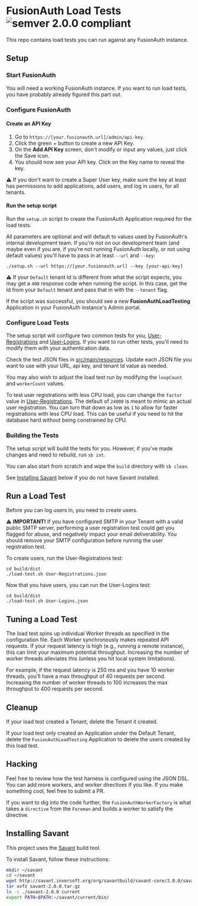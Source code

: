 # FusionAuth Load Tests ![semver 2.0.0 compliant](http://img.shields.io/badge/semver-2.0.0-brightgreen.svg?style=flat-square)

This repo contains load tests you can run against any FusionAuth instance.


## Setup

### Start FusionAuth

You will need a working FusionAuth instance. If you want to run load tests, you have probably already figured this part out.

### Configure FusionAuth

#### Create an API Key

1. Go to `https://[your.fusionauth.url]/admin/api-key`.
1. Click the green + button to create a new API Key.
1. On the **Add API Key** screen, don't modify or input any values, just click the Save icon.
1. You should now see your API key. Click on the Key name to reveal the key.

⚠️ If you don't want to create a Super User key, make sure the key at least has permissions to add applications, add users, and log in users, for all tenants.

#### Run the setup script

Run the `setup.sh` script to create the FusionAuth Application required for the load tests.

All parameters are optional and will default to values used by FusionAuth's internal development team. If you're not on our development team (and maybe even if you are, if you're not running FusionAuth locally, or not using default values) you'll have to pass in at least `--url` and `--key`:
```
./setup.sh --url https://[your.fusionauth.url] --key [your-api-key]
```

⚠️ If your `Default` tenant Id is different from what the script expects, you may get a `400` response code when running the script. In this case, get the Id from your `Default` tenant and pass that in with the `--tenant` flag.

If the script was successful, you should see a new **FusionAuthLoadTesting** Application in your FusionAuth instance's Admin portal.


### Configure Load Tests

The setup script will configure two common tests for you, [User-Registrations](src/main/resources/User-Registrations.json) and [User-Logins](src/main/resources/User-Logins.json). If you want to run other tests, you'll need to modify them with your authentication data.

Check the test JSON files in [src/main/resources](src/main/resources). Update each JSON file you want to use with your URL, api key, and tenant Id value as needed.

You may also wish to adjust the load test run by modifying the `loopCount` and `workerCount` values.

To test user registrations with less CPU load, you can change the `factor` value in [User-Registrations](src/main/resources/User-Registrations.json). The default of `24000` is meant to mimic an actual user registration. You can turn that down as low as `1` to allow for faster registrations with less CPU load. This can be useful if you need to hit the database hard without being constrained by CPU.


### Building the Tests

The setup script will build the tests for you. However, if you've made changes and need to rebuild, run `sb int`.

You can also start from scratch and wipe the `build` directory with `sb clean`.

See [Installing Savant](#installing-savant) below if you do not have Savant installed.


## Run a Load Test

Before you can log users in, you need to create users.

⚠️ **IMPORTANT!** If you have configured SMTP in your Tenant with a valid public SMTP server, performing a user registration test could get you flagged for abuse, and negatively impact your email deliverability. You should remove your SMTP configuration before running the user registration test.

To create users, run the User-Registrations test:
```
cd build/dist
./load-test.sh User-Registrations.json
```

Now that you have users, you can run the User-Logins test:
```
cd build/dist
./load-test.sh User-Logins.json
```

## Tuning a Load Test

The load test spins up individual Worker threads as specified in the configuration file. Each Worker synchronously makes repeated API requests. If your request latency is high (e.g., running a remote instance), this can limit your maximum potential throughput. Increasing the number of worker threads alleviates this (unless you hit local system limitations).

For example, if the request latency is 250 ms and you have 10 worker threads, you'll have a max throughput of 40 requests per second. Increasing the number of worker threads to 100 increases the max throughput to 400 requests per second.

## Cleanup

If your load test created a Tenant, delete the Tenant it created.

If your load test only created an Application under the Default Tenant, delete the `FusionAuthLoadTesting` Application to delete the users created by this load test.


## Hacking

Feel free to review how the test harness is configured using the JSON DSL. You can add more workers, and worker directives if you like. If you make something cool, feel free to submit a PR.

If you want to dig into the code further, the `FusionAuthWorkerFactory` is what takes a `directive` from the `Foreman` and builds a worker to satisfy the directive.


## Installing Savant

This project uses the [Savant](https://github.com/savant-build/savant-core) build tool.

To install Savant, follow these instructions:
```bash
mkdir ~/savant
cd ~/savant
wget http://savant.inversoft.org/org/savantbuild/savant-core/2.0.0/savant-2.0.0.tar.gz
tar xvfz savant-2.0.0.tar.gz
ln -s ./savant-2.0.0 current
export PATH=$PATH:~/savant/current/bin/
```
